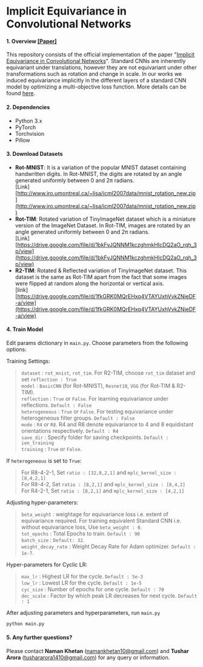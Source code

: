 # Implicit Equivariance in Convolutional Networks

#### 1. Overview [[Paper]](https://arxiv.org/pdf/2111.14157.pdf)
This repository consists of the official implementation of the paper "[Implicit Equivariance in Convolutional Networks](https://arxiv.org/abs/2111.14157)". Standard CNNs are inherently equivariant under translations, however they are not equivariant under other transformations such as rotation and change in scale. In our works we induced equivariance implicitly in the different layers of a standard CNN model by optimizing a multi-objective loss function. More details can be found [here](https://arxiv.org/abs/2111.14157).

#### 2. Dependencies

- Python 3.x
- PyTorch
- Torchvision
- Pillow

#### 3. Download Datasets

- <b>Rot-MNIST</b>: It is a variation of the popular MNIST dataset containing handwritten digits. In Rot-MNIST, the digits are rotated by an angle generated uniformly between 0 and 2π radians.<br>[Link] [http://www.iro.umontreal.ca/~lisa/icml2007data/mnist_rotation_new.zip](http://www.iro.umontreal.ca/~lisa/icml2007data/mnist_rotation_new.zip)
- <b>Rot-TIM</b>: Rotated variation of TinyImageNet dataset which is a miniature version of the ImageNet Dataset. In Rot-TIM, images are rotated by an angle generated uniformly between 0 and 2π radians.<br>[Link] [https://drive.google.com/file/d/1bkFvJQNNM1kczghmkHIcDQ2aO_rqh_3p/view](https://drive.google.com/file/d/1bkFvJQNNM1kczghmkHIcDQ2aO_rqh_3p/view)
- <b>R2-TIM</b>: Rotated & Reflected variation of TinyImageNet dataset. This dataset is the same as Rot-TIM apart from the fact that some images were flipped at random along the horizontal or vertical axis.<br>[link] [https://drive.google.com/file/d/1fkGRK0MQrEHxq4VTAYUxhVvkZNieDF-a/view](https://drive.google.com/file/d/1fkGRK0MQrEHxq4VTAYUxhVvkZNieDF-a/view)

#### 4. Train Model
Edit params dictionary in ```main.py```. Choose parameters from the following options: <br>

Training Settings:
> ```dataset``` : ```rot_mnist```, ```rot_tim```. For R2-TIM, choose ```rot_tim``` dataset and set ```reflection : True``` <br>
> ```model``` : ```BasicCNN``` (for Rot-MNIST), ```Resnet18```, ```VGG``` (for Rot-TIM & R2-TIM). <br>
> ```reflection``` : ```True``` or ```False```. For learning equivariance under reflections. ```Default : False```<br>
> ```heterogeneous``` : ```True``` or ```False```. For testing equivariance under heterogeneous filter groups. ```Default : False```<br>
> ```mode``` : ```R4``` or ```R8```. R4 and R8 denote equivariance to 4 and 8 equidistant orientations respectively. ```Default : R4``` <br>
> ```save_dir``` : Specify folder for saving checkpoints. ```Default : ien_training```<br>
> ```training``` : ```True``` or ```False```.<br>

If ```heterogeneous``` is set to ```True```:
> For R8-4-2-1, Set ```ratio : [32,8,2,1]``` and ```mplc_kernel_size : [8,4,2,1]``` <br>
> For R8-4-2, Set ```ratio : [8,2,1]``` and ```mplc_kernel_size : [8,4,2]``` <br>
> For R4-2-1, Set ```ratio : [8,2,1]``` and ```mplc_kernel_size : [4,2,1]``` <br>

Adjusting hyper-parameters:
> ```beta_weight``` : weightage for equivariance loss i.e. extent of equivariance required. For training equivalent Standard CNN i.e. without equivariance loss, Use ```beta_weight : 0```.<br>
> ```tot_epochs``` : Total Epochs to train. ```Default : 90```<br>
> ```batch_size``` : ```Default: 32```. <br>
> ```weight_decay_rate``` : Weight Decay Rate for Adam optimizer. ```Default : 1e-7```. <br>

Hyper-parameters for Cyclic LR:
> ```max_lr``` : Highest LR for the cycle. ```Default : 5e-3```<br>
> ```low_lr``` : Lowest LR for the cycle. ```Default : 1e-5```<br>
> ```cyc_size``` : Number of epochs for one cycle. ```Default : 70```<br>
> ```dec_scale``` : Factor by which peak LR decreases for next cycle. ```Default : 1```<br>

After adjusting parameters and hyperparameters, run ```main.py```
```bash
python main.py
```

#### 5. Any further questions?
Please contact <b>Naman Khetan</b> (namankhetan10@gmail.com) and <b>Tushar Arora</b> (tushararora1410@gmail.com) for any query or information.
